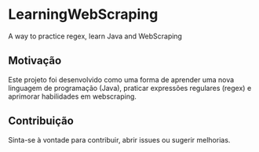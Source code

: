 # LearningWebScraping
A way to practice regex, learn Java and WebScraping

## Motivação

Este projeto foi desenvolvido como uma forma de aprender uma nova linguagem de programação (Java), praticar expressões regulares (regex) e aprimorar habilidades em webscraping.

## Contribuição

Sinta-se à vontade para contribuir, abrir issues ou sugerir melhorias.
